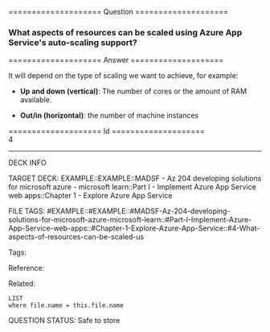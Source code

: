 ==================== Question ====================  

### What aspects of resources can be scaled using Azure App Service's auto-scaling support?  

==================== Answer ====================  

It will depend on the type of scaling we want to achieve, for example:

- **Up and down (vertical)**: The number of cores or the amount of RAM available.

- **Out/in (horizontal)**: the number of machine instances

==================== Id ====================  
4

---

DECK INFO

TARGET DECK: EXAMPLE::EXAMPLE::MADSF - Az 204 developing solutions for microsoft azure - microsoft learn::Part I - Implement Azure App Service web apps::Chapter 1 - Explore Azure App Service

FILE TAGS: #EXAMPLE::#EXAMPLE::#MADSF-Az-204-developing-solutions-for-microsoft-azure-microsoft-learn::#Part-I-Implement-Azure-App-Service-web-apps::#Chapter-1-Explore-Azure-App-Service::#4-What-aspects-of-resources-can-be-scaled-us

Tags:

Reference:

Related:

```dataview
LIST
where file.name = this.file.name
```

QUESTION STATUS: Safe to store
